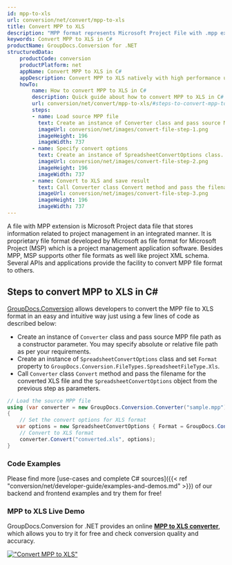 ```yaml
---
id: mpp-to-xls
url: conversion/net/convert/mpp-to-xls
title: Convert MPP to XLS
description: "MPP format represents Microsoft Project File with .mpp extension. Learn how to convert MPP to XLS file programmatically in C# language using GroupDocs.Conversion for .NET library."
keywords: Convert MPP to XLS in C#
productName: GroupDocs.Conversion for .NET
structuredData:
    productCode: conversion
    productPlatform: net
    appName: Convert MPP to XLS in C#
    appDescription: Convert MPP to XLS natively with high performance using C# language and server side GroupDocs.Conversion for .NET APIs, without the use of any software like Microsoft or Open Office.
    howTo:
        name: How to convert MPP to XLS in C# 
        description: Quick guide about how to convert MPP to XLS in C# with high performance and accuracy.
        url: conversion/net/convert/mpp-to-xls/#steps-to-convert-mpp-to-xls-in-c
        steps:
        - name: Load source MPP file 
          text: Create an instance of Converter class and pass source MPP file path as a constructor parameter. You may specify absolute or relative file path as per your requirements. 
          imageUrl: conversion/net/images/convert-file-step-1.png
          imageHeight: 196
          imageWidth: 737
        - name: Specify convert options 
          text: Create an instance of SpreadsheetConvertOptions class.
          imageUrl: conversion/net/images/convert-file-step-2.png
          imageHeight: 196
          imageWidth: 737
        - name: Convert to XLS and save result 
          text: Call Converter class Convert method and pass the filename for the converted HTML file and the SpreadsheetConvertOptions object from the previous step as parameters.
          imageUrl: conversion/net/images/convert-file-step-3.png
          imageHeight: 196
          imageWidth: 737
---
```


A file with MPP extension is Microsoft Project data file that stores information related to project management in an integrated manner. It is proprietary file format developed by Microsoft as file format for Microsoft Project (MSP) which is a project management application software. Besides MPP, MSP supports other file formats as well like project XML schema. Several APIs and applications provide the facility to convert MPP file format to others.

## Steps to convert MPP to XLS in C#

[GroupDocs.Conversion](https://products.groupdocs.com/conversion/net) allows developers to convert the MPP file to XLS format in an easy and intuitive way just using a few lines of code as described below:

* Create an instance of `Converter` class and pass source MPP file path as a constructor parameter. You may specify absolute or relative file path as per your requirements. 
* Create an instance of `SpreadsheetConvertOptions` class and set `Format` property to `GroupDocs.Conversion.FileTypes.SpreadsheetFileType.Xls`.
* Call `Converter` class `Convert` method and pass the filename for the converted XLS file and the `SpreadsheetConvertOptions` object from the previous step as parameters.

```csharp
// Load the source MPP file
using (var converter = new GroupDocs.Conversion.Converter("sample.mpp"))
{
    // Set the convert options for XLS format
   var options = new SpreadsheetConvertOptions { Format = GroupDocs.Conversion.FileTypes.SpreadsheetFileType.Xls };
    // Convert to XLS format
    converter.Convert("converted.xls", options);
}
```

### Code Examples

Please find more [use-cases and complete C# sources]({{< ref "conversion/net/developer-guide/examples-and-demos.md" >}}) of our backend and frontend examples and try them for free!

### MPP to XLS Live Demo

GroupDocs.Conversion for .NET provides an online [**MPP to XLS converter**](https://products.groupdocs.app/conversion/mpp-to-xls), which allows you to try it for free and check conversion quality and accuracy.

[!["Convert MPP to XLS"](conversion/net/images/convert-to-xls/convert-mpp-to-xls.png)](https://products.groupdocs.app/conversion/mpp-to-xls)